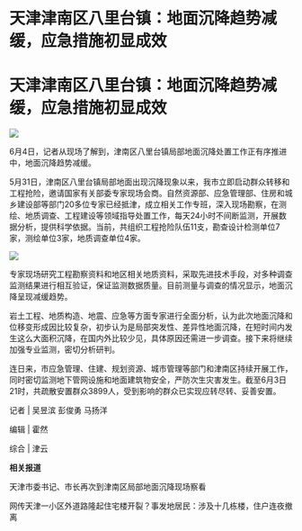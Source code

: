 # 天津津南区八里台镇：地面沉降趋势减缓，应急措施初显成效

# 天津津南区八里台镇：地面沉降趋势减缓，应急措施初显成效

![](https://inews.gtimg.com/om_bt/OUUMGx5QIqdxzGNL1SjQZjUtAq9FN4YqthZQ4gbasOTEsAA/1000)

6月4日，记者从现场了解到，津南区八里台镇局部地面沉降处置工作正有序推进中，地面沉降趋势减缓。

5月31日，津南区八里台镇局部地面出现沉降现象以来，我市立即启动群众转移和工程抢险，邀请国家有关部委专家现场会商。自然资源部、应急管理部、住房和城乡建设部等部门20多位专家已经抵津，成立相关工作专班，深入现场勘察，在测绘、地质调查、工程建设等领域指导处置工作，每天24小时不间断监测，开展数据分析，提供科学依据。当前，共组织工程抢险队伍11支，勘查设计检测单位7家，测绘单位3家，地质调查单位4家。

![](https://inews.gtimg.com/om_bt/OXkB3Fd5h_obmRFns6wXO_ssoWO6Xo3JgOkqsf6b6nY9oAA/1000)

专家现场研究工程勘察资料和地区相关地质资料，采取先进技术手段，对多种调查监测结果进行相互验证，保证监测数据质量。目前测量与调查的情况显示，地面沉降呈现减缓趋势。

岩土工程、地质构造、地震、应急等方面专家进行全面分析，认为此次地面沉降和位移变形成因比较复杂，初步认为是局部突发性、差异性地面沉降，在短时间内发生这么大面积沉降，在国内外比较少见，具体原因还需进一步调查。接下来将继续加强专业监测，密切分析研判。

连日来，市应急管理、住建、规划资源、城市管理等部门和津南区持续开展工作，同时密切监测地下管网设施和地面建筑物安全，严防次生灾害发生。截至6月3日21时，共疏散安置群众3899人，受到影响的群众已实现应转尽转、妥善安置。

记者 | 吴昱滨 彭俊勇 马扬洋

编辑 | 霍然

综合 | 津云

**相关报道**

天津市委书记、市长再次到津南区局部地面沉降现场察看

网传天津一小区外道路隆起住宅楼开裂？事发地居民：涉及十几栋楼，住户连夜撤离

